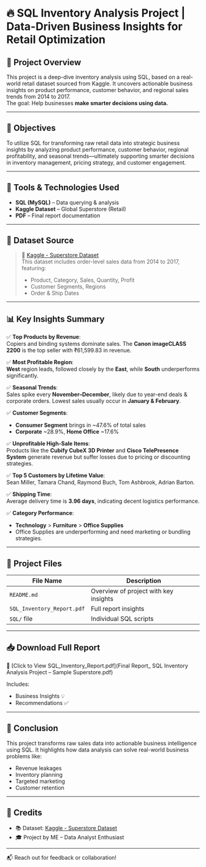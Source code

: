 # 🔥 **SQL Inventory Analysis Project | Data-Driven Business Insights for Retail Optimization**

## 📌 Project Overview

This project is a deep-dive inventory analysis using SQL, based on a real-world retail dataset sourced from Kaggle. It uncovers actionable business insights on product performance, customer behavior, and regional sales trends from 2014 to 2017.  
The goal: Help businesses **make smarter decisions using data.**

---

## 🎯 Objectives

To utilize SQL for transforming raw retail data into strategic business insights by analyzing product performance, customer behavior, regional profitability, and seasonal trends—ultimately supporting smarter decisions in inventory management, pricing strategy, and customer engagement.

---

## 🧰 Tools & Technologies Used

- **SQL (MySQL)** – Data querying & analysis
- **Kaggle Dataset** – Global Superstore (Retail)
- **PDF** – Final report documentation
  

---

## 📂 Dataset Source

> 📌 [Kaggle - Superstore Dataset](https://www.kaggle.com/datasets)  
> This dataset includes order-level sales data from 2014 to 2017, featuring:
> - Product, Category, Sales, Quantity, Profit
> - Customer Segments, Regions
> - Order & Ship Dates

---

## 📊 Key Insights Summary

✅ **Top Products by Revenue**:  
Copiers and binding systems dominate sales. The **Canon imageCLASS 2200** is the top seller with ₹61,599.83 in revenue.

✅ **Most Profitable Region**:  
**West** region leads, followed closely by the **East**, while **South** underperforms significantly.

✅ **Seasonal Trends**:  
Sales spike every **November–December**, likely due to year-end deals & corporate orders. Lowest sales usually occur in **January & February**.

✅ **Customer Segments**:  
- **Consumer Segment** brings in ~47.6% of total sales  
- **Corporate** ~28.9%, **Home Office** ~17.6%

✅ **Unprofitable High-Sale Items**:  
Products like the **Cubify CubeX 3D Printer** and **Cisco TelePresence System** generate revenue but suffer losses due to pricing or discounting strategies.

✅ **Top 5 Customers by Lifetime Value**:  
Sean Miller, Tamara Chand, Raymond Buch, Tom Ashbrook, Adrian Barton.

✅ **Shipping Time**:  
Average delivery time is **3.96 days**, indicating decent logistics performance.

✅ **Category Performance**:  
- **Technology** > **Furniture** > **Office Supplies**  
- Office Supplies are underperforming and need marketing or bundling strategies.

---

## 📄 Project Files

| File Name | Description |
|-----------|-------------|
| `README.md` | Overview of project with key insights |
| `SQL_Inventory_Report.pdf` | Full report  insights |
|  `SQL/` file | Individual SQL scripts  |

---

## 📥 Download Full Report

🔗 [Click to View SQL_Inventory_Report.pdf](Final Report_ SQL Inventory Analysis Project – Sample Superstore.pdf)

Includes:
- Business Insights 💡  
- Recommendations ✅

---

## 🧠 Conclusion

This project transforms raw sales data into actionable business intelligence using SQL. It highlights how data analysis can solve real-world business problems like:
- Revenue leakages
- Inventory planning
- Targeted marketing
- Customer retention

---

## 📌 Credits

- 📚 Dataset: [Kaggle - Superstore Dataset](https://www.kaggle.com/datasets)
- 🎓 Project by  ME – Data Analyst Enthusiast

---
  
📬 Reach out for feedback or collaboration!

